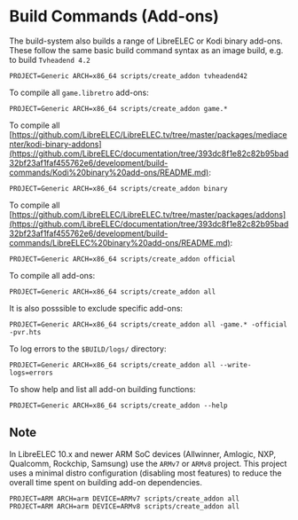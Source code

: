 # Build Commands \(Add-ons\)

The build-system also builds a range of LibreELEC or Kodi binary add-ons. These follow the same basic build command syntax as an image build, e.g. to build `Tvheadend 4.2`

```text
PROJECT=Generic ARCH=x86_64 scripts/create_addon tvheadend42
```

To compile all `game.libretro` add-ons:

```text
PROJECT=Generic ARCH=x86_64 scripts/create_addon game.*
```

To compile all [https://github.com/LibreELEC/LibreELEC.tv/tree/master/packages/mediacenter/kodi-binary-addons](https://github.com/LibreELEC/documentation/tree/393dc8f1e82c82b95bad32bf23af1faf455762e6/development/build-commands/Kodi%20binary%20add-ons/README.md):

```text
PROJECT=Generic ARCH=x86_64 scripts/create_addon binary
```

To compile all [https://github.com/LibreELEC/LibreELEC.tv/tree/master/packages/addons](https://github.com/LibreELEC/documentation/tree/393dc8f1e82c82b95bad32bf23af1faf455762e6/development/build-commands/LibreELEC%20binary%20add-ons/README.md):

```text
PROJECT=Generic ARCH=x86_64 scripts/create_addon official
```

To compile all add-ons:

```text
PROJECT=Generic ARCH=x86_64 scripts/create_addon all
```

It is also posssible to exclude specific add-ons:

```text
PROJECT=Generic ARCH=x86_64 scripts/create_addon all -game.* -official -pvr.hts
```

To log errors to the `$BUILD/logs/` directory:

```text
PROJECT=Generic ARCH=x86_64 scripts/create_addon all --write-logs=errors
```

To show help and list all add-on building functions:

```text
PROJECT=Generic ARCH=x86_64 scripts/create_addon --help
```

## Note

In LibreELEC 10.x and newer ARM SoC devices \(Allwinner, Amlogic, NXP, Qualcomm, Rockchip, Samsung\) use the `ARMv7` or `ARMv8` project. This project uses a minimal distro configuration \(disabling most features\) to reduce the overall time spent on building add-on dependencies.

```text
PROJECT=ARM ARCH=arm DEVICE=ARMv7 scripts/create_addon all
PROJECT=ARM ARCH=arm DEVICE=ARMv8 scripts/create_addon all
```

